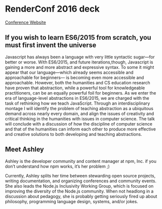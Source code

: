 # RenderConf 2016 deck

[Conference Website](http://2016.render-conf.com/talks#if-you-wish-to-learn-es62015-from-scratch-you-must-first-invent-the-universe)

## If you wish to learn ES6/2015 from scratch, you must first invent the universe
Javascript has always been a language with very little syntactic sugar—for better or worse. With ES6/2015, and future iterations,though, Javascript is gaining a more and more abstract and expressive syntax. To some it might appear that our language—which already seems accessible and approachable for beginners— is becoming even more accessible and approachable. However, both the humanities and CS education research have proven that abstraction, while a powerful tool for knowledgeable practitioners, can be an equally powerful foil for beginners. As we enter the era of language-level abstractions in ES6/2015, we are charged with the task of rethinking how we teach JavaScript. Through an interdisciplinary montage I will identify the problem of teaching abstraction as a ubiquitous demand across nearly every domain, and align the issues of creativity and critical thinking in the humanities with issues in computer science. The talk will conclude with a discussion of how the discipline of computer science and that of the humanities can inform each other to produce more effective and creative solutions to both developing and teaching abstractions.

## Meet Ashley

Ashley is the developer community and content manager at npm, Inc. if you don’t understand how npm works, it’s her problem ;)

Currently, Ashley splits her time between stewarding open source projects, writing documentation, and organizing conferences and community events. She also leads the Node.js Inclusivity Working Group, which is focused on improving the diversity of the Node.js community. When not headlong in a discussion about pedagogy, she is probably getting seriously fired up about philosophy, programming language design, systems, and/or jokes.

